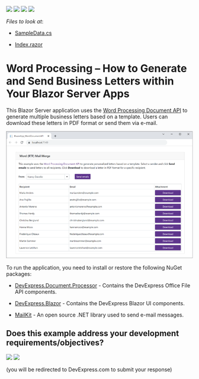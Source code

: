 <!-- default badges list -->
![](https://img.shields.io/endpoint?url=https://codecentral.devexpress.com/api/v1/VersionRange/301388415/20.1.6%2B)
[![](https://img.shields.io/badge/Open_in_DevExpress_Support_Center-FF7200?style=flat-square&logo=DevExpress&logoColor=white)](https://supportcenter.devexpress.com/ticket/details/T937121)
[![](https://img.shields.io/badge/📖_How_to_use_DevExpress_Examples-e9f6fc?style=flat-square)](https://docs.devexpress.com/GeneralInformation/403183)
[![](https://img.shields.io/badge/💬_Leave_Feedback-feecdd?style=flat-square)](#does-this-example-address-your-development-requirementsobjectives)
<!-- default badges end -->
<!-- default file list -->
*Files to look at*:

* [SampleData.cs](./CS/BlazorApp_WordProcessing/Data/SampleData.cs)

* [Index.razor](./CS/BlazorApp_WordProcessing/Pages/Index.razor)
<!-- default file list end -->

# Word Processing – How to Generate and Send Business Letters within Your Blazor Server Apps

This Blazor Server application uses the [Word Processing Document API](https://docs.devexpress.com/OfficeFileAPI/17488/word-processing-document-api?p=netstandard) to generate multiple business letters based on a template. Users can download these letters in PDF format or send them via e-mail.

![Word Processing - Final App](./images/word-processing-blazor-final-app.png)

To run the application, you need to install or restore the following NuGet packages:

* [DevExpress.Document.Processor](https://nuget.devexpress.com/packages/DevExpress.Document.Processor/) - Contains the DevExpress Office File API components.

* [DevExpress.Blazor](https://nuget.devexpress.com/packages/DevExpress.Blazor/) - Contains the DevExpress Blazor UI components.

* [MailKit](https://www.nuget.org/packages/MailKit/) - An open source .NET library used to send e-mail messages.
<!-- feedback -->
## Does this example address your development requirements/objectives?

[<img src="https://www.devexpress.com/support/examples/i/yes-button.svg"/>](https://www.devexpress.com/support/examples/survey.xml?utm_source=github&utm_campaign=word-document-api-generate-and-send-letters-within-blazor-server-app&~~~was_helpful=yes) [<img src="https://www.devexpress.com/support/examples/i/no-button.svg"/>](https://www.devexpress.com/support/examples/survey.xml?utm_source=github&utm_campaign=word-document-api-generate-and-send-letters-within-blazor-server-app&~~~was_helpful=no)

(you will be redirected to DevExpress.com to submit your response)
<!-- feedback end -->
